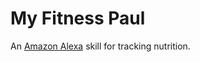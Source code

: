 # My Fitness Paul
An [Amazon Alexa](https://developer.amazon.com/alexa) skill for tracking nutrition.
